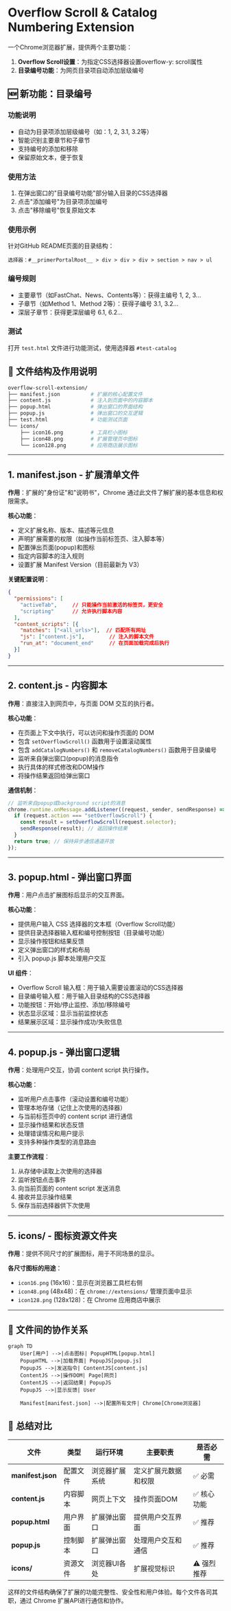 

# Overflow Scroll & Catalog Numbering Extension

一个Chrome浏览器扩展，提供两个主要功能：
1. **Overflow Scroll设置**：为指定CSS选择器设置overflow-y: scroll属性
2. **目录编号功能**：为网页目录项自动添加层级编号

## 🆕 新功能：目录编号

### 功能说明
- 自动为目录项添加层级编号（如：1, 2, 3.1, 3.2等）
- 智能识别主要章节和子章节
- 支持编号的添加和移除
- 保留原始文本，便于恢复

### 使用方法
1. 在弹出窗口的"目录编号功能"部分输入目录的CSS选择器
2. 点击"添加编号"为目录项添加编号
3. 点击"移除编号"恢复原始文本

### 使用示例
针对GitHub README页面的目录结构：
```
选择器：#__primerPortalRoot__ > div > div > div > section > nav > ul
```

### 编号规则
- 主要章节（如FastChat、News、Contents等）：获得主编号 1, 2, 3...
- 子章节（如Method 1、Method 2等）：获得子编号 3.1, 3.2...
- 深层子章节：获得更深层编号 6.1, 6.2...

### 测试
打开 `test.html` 文件进行功能测试，使用选择器 `#test-catalog`

## 📁 文件结构及作用说明

```sh
overflow-scroll-extension/
├── manifest.json          # 扩展的核心配置文件
├── content.js             # 注入到页面中的内容脚本
├── popup.html             # 弹出窗口的界面结构
├── popup.js               # 弹出窗口的交互逻辑
├── test.html              # 功能测试页面
└── icons/
    ├── icon16.png         # 工具栏小图标
    ├── icon48.png         # 扩展管理页中图标
    └── icon128.png        # 应用商店展示图标
```

---

## 1. manifest.json - **扩展清单文件**

**作用**：扩展的"身份证"和"说明书"，Chrome 通过此文件了解扩展的基本信息和权限需求。

**核心功能**：
- 定义扩展名称、版本、描述等元信息
- 声明扩展需要的权限（如操作当前标签页、注入脚本等）
- 配置弹出页面(popup)和图标
- 指定内容脚本的注入规则
- 设置扩展 Manifest Version（目前最新为 V3）

**关键配置说明**：
```json
{
  "permissions": [
    "activeTab",     // 只能操作当前激活的标签页，更安全
    "scripting"      // 允许执行脚本内容
  ],
  "content_scripts": [{
    "matches": ["<all_urls>"],  // 匹配所有网址
    "js": ["content.js"],        // 注入的脚本文件
    "run_at": "document_end"     // 在页面加载完成后执行
  }]
}
```

---

## 2. content.js - **内容脚本**

**作用**：直接注入到网页中，与页面 DOM 交互的执行者。

**核心功能**：
- 在页面上下文中执行，可以访问和操作页面的 DOM
- 包含 `setOverflowScroll()` 函数用于设置滚动属性
- 包含 `addCatalogNumbers()` 和 `removeCatalogNumbers()` 函数用于目录编号
- 监听来自弹出窗口(popup)的消息指令
- 执行具体的样式修改和DOM操作
- 将操作结果返回给弹出窗口

**通信机制**：
```javascript
// 监听来自popup或background script的消息
chrome.runtime.onMessage.addListener((request, sender, sendResponse) => {
  if (request.action === "setOverflowScroll") {
    const result = setOverflowScroll(request.selector);
    sendResponse(result); // 返回操作结果
  }
  return true; // 保持异步通信通道开放
});
```

---

## 3. popup.html - **弹出窗口界面**

**作用**：用户点击扩展图标后显示的交互界面。

**核心功能**：
- 提供用户输入 CSS 选择器的文本框（Overflow Scroll功能）
- 提供目录选择器输入框和编号控制按钮（目录编号功能）
- 显示操作按钮和结果反馈
- 定义弹出窗口的样式和布局
- 引入 popup.js 脚本处理用户交互

**UI 组件**：
- Overflow Scroll 输入框：用于输入需要设置滚动的CSS选择器
- 目录编号输入框：用于输入目录结构的CSS选择器
- 功能按钮：开始/停止监控、添加/移除编号
- 状态显示区域：显示当前监控状态
- 结果展示区域：显示操作成功/失败信息

---

## 4. popup.js - **弹出窗口逻辑**

**作用**：处理用户交互，协调 content script 执行操作。

**核心功能**：
- 监听用户点击事件（滚动设置和编号功能）
- 管理本地存储（记住上次使用的选择器）
- 与当前标签页中的 content script 进行通信
- 显示操作结果和状态反馈
- 处理错误情况和用户提示
- 支持多种操作类型的消息路由

**主要工作流程**：
1. 从存储中读取上次使用的选择器
2. 监听按钮点击事件
3. 向当前页面的 content script 发送消息
4. 接收并显示操作结果
5. 保存当前选择器供下次使用

---

## 5. icons/ - **图标资源文件夹**

**作用**：提供不同尺寸的扩展图标，用于不同场景的显示。

**各尺寸图标的用途**：
- `icon16.png` (16x16)：显示在浏览器工具栏右侧
- `icon48.png` (48x48)：在 `chrome://extensions/` 管理页面中显示
- `icon128.png` (128x128)：在 Chrome 应用商店中展示

---

## 🔄 文件间的协作关系

```mermaid
graph TD
    User[用户] -->|点击图标| PopupHTML[popup.html]
    PopupHTML -->|加载界面| PopupJS[popup.js]
    PopupJS -->|发送指令| ContentJS[content.js]
    ContentJS -->|操作DOM| Page[网页]
    ContentJS -->|返回结果| PopupJS
    PopupJS -->|显示反馈| User
    
    Manifest[manifest.json] -->|配置所有文件| Chrome[Chrome浏览器]
```

## 🎯 总结对比

| 文件 | 类型 | 运行环境 | 主要职责 | 是否必需 |
|------|------|----------|----------|----------|
| **manifest.json** | 配置文件 | 浏览器扩展系统 | 定义扩展元数据和权限 | ✅ 必需 |
| **content.js** | 内容脚本 | 网页上下文 | 操作页面DOM | ✅ 核心功能 |
| **popup.html** | 用户界面 | 扩展弹出窗口 | 提供用户交互界面 | ✅ 推荐 |
| **popup.js** | 控制脚本 | 扩展弹出窗口 | 处理用户交互和通信 | ✅ 推荐 |
| **icons/** | 资源文件 | 浏览器UI各处 | 扩展视觉标识 | ⚠️ 强烈推荐 |

这样的文件结构确保了扩展的功能完整性、安全性和用户体验。每个文件各司其职，通过 Chrome 扩展API进行通信和协作。